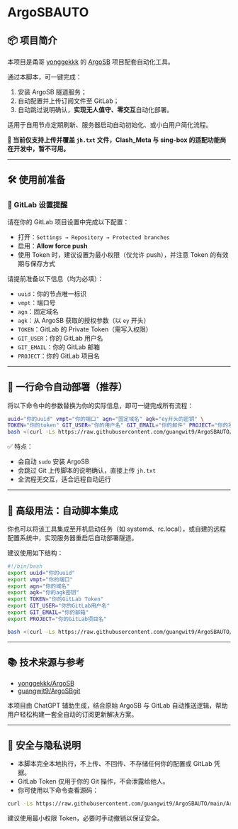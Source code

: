 # ArgoSBAUTO

## 📦 项目简介

本项目是甬哥 [yonggekkk](https://github.com/yonggekkk) 的 [ArgoSB](https://github.com/yonggekkk/ArgoSB) 项目配套自动化工具。

通过本脚本，可一键完成：

1. 安装 ArgoSB 隧道服务；
2. 自动配置并上传订阅文件至 GitLab；
3. 自动跳过说明确认，**实现无人值守、零交互**自动化部署。

适用于自用节点定期刷新、服务器启动自动初始化、或小白用户简化流程。

**🔁 当前仅支持上传并覆盖 `jh.txt` 文件，Clash_Meta 与 sing-box 的适配功能尚在开发中，暂不可用。**

---


## 🛠 使用前准备

  ### 🔐 GitLab 设置提醒

  请在你的 GitLab 项目设置中完成以下配置：

  - 打开：`Settings → Repository → Protected branches`
  - 启用：**Allow force push**
  - 使用 Token 时，建议设置为最小权限（仅允许 push），并注意 Token 的有效期与保存方式

请提前准备以下信息（均为必填）：

- `uuid`：你的节点唯一标识
- `vmpt`：端口号
- `agn`：固定域名
- `agk`：从 ArgoSB 获取的授权参数（以 `ey` 开头）
- `TOKEN`：GitLab 的 Private Token（需写入权限）
- `GIT_USER`：你的 GitLab 用户名
- `GIT_EMAIL`：你的 GitLab 邮箱
- `PROJECT`：你的 GitLab 项目名

---

## 🚀 一行命令自动部署（推荐）

将以下命令中的参数替换为你的实际信息，即可一键完成所有流程：

```bash
uuid="你的uuid" vmpt="你的端口" agn="固定域名" agk="ey开头的密钥" \
TOKEN="你的token" GIT_USER="你的用户名" GIT_EMAIL="你的邮件" PROJECT="你的项目" \
bash <(curl -Ls https://raw.githubusercontent.com/guangwit9/ArgoSBAUTO/main/ArgoSBAUTO.sh)
```

✅ 特点：

- 会自动 `sudo` 安装 ArgoSB
- 会跳过 Git 上传脚本的说明确认，直接上传 `jh.txt`
- 全流程无交互，适合远程自动运行

---


## 🧰 高级用法：自动脚本集成

你也可以将该工具集成至开机启动任务（如 systemd、rc.local），或自建的远程配置系统中，实现服务器重启后自动部署隧道。

建议使用如下结构：

```bash
#!/bin/bash
export uuid="你的uuid"
export vmpt="你的端口"
export agn="你的域名"
export agk="你的agk密钥"
export TOKEN="你的GitLab Token"
export GIT_USER="你的GitLab用户名"
export GIT_EMAIL="你的邮箱"
export PROJECT="你的GitLab项目名"

bash <(curl -Ls https://raw.githubusercontent.com/guangwit9/ArgoSBAUTO/main/ArgoSBAUTO.sh)
```

---

## 📚 技术来源与参考

- [yonggekkk/ArgoSB](https://github.com/yonggekkk/ArgoSB)
- [guangwit9/ArgoSBgit](https://github.com/guangwit9/ArgoSBgit)

本项目由 ChatGPT 辅助生成，结合原始 ArgoSB 与 GitLab 自动推送逻辑，帮助用户轻松构建一套全自动的订阅更新解决方案。

---

## 🧭 安全与隐私说明

- 本脚本完全本地执行，不上传、不回传、不存储任何你的配置或 GitLab 凭据。
- GitLab Token 仅用于你的 Git 操作，不会泄露给他人。
- 你可使用以下命令查看源码：

```bash
curl -Ls https://raw.githubusercontent.com/guangwit9/ArgoSBAUTO/main/ArgoSBAUTO.sh | less
```

建议使用最小权限 Token，必要时手动撤销以保证安全。
